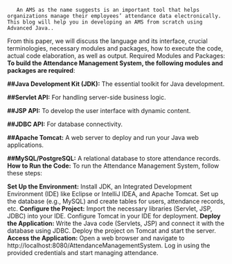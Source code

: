        An AMS as the name suggests is an important tool that helps organizations manage their employees’ attendance data electronically. This blog will help you in developing an AMS from scratch using Advanced Java..

From this paper, we will discuss the language and its interface, crucial terminologies, necessary modules and packages, how to execute the code, actual code elaboration, as well as output.
Required Modules and Packages:
**To build the Attendance Management System, the following modules and packages are required**:

**##Java Development Kit (JDK):** The essential toolkit for Java development.

**##Servlet API:** For handling server-side business logic.

**##JSP API:** To develop the user interface with dynamic content.

**##JDBC API:** For database connectivity.

**##Apache Tomcat:** A web server to deploy and run your Java web applications.

**##MySQL/PostgreSQL:** A relational database to store attendance records.
**How to Run the Code:**
To run the Attendance Management System, follow these steps:

**Set Up the Environment:**
Install JDK, an Integrated Development Environment (IDE) like Eclipse or IntelliJ IDEA, and Apache Tomcat.
Set up the database (e.g., MySQL) and create tables for users, attendance records, etc.
**Configure the Project:**
Import the necessary libraries (Servlet, JSP, JDBC) into your IDE.
Configure Tomcat in your IDE for deployment.
**Deploy the Application:**
Write the Java code (Servlets, JSP) and connect it with the database using JDBC.
Deploy the project on Tomcat and start the server.
**Access the Application:**
Open a web browser and navigate to http://localhost:8080/AttendanceManagementSystem.
Log in using the provided credentials and start managing attendance.
